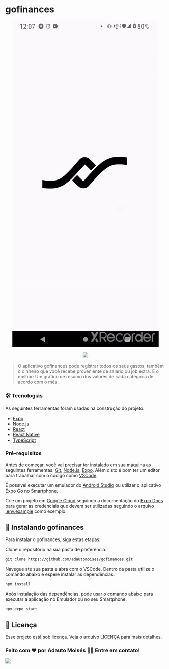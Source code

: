 # gofinances

<p align="center">
  <img src="src/assets/images/gofinances_video1.gif">
</p><p align="center">
<p align="center">
  <img src="src/assets/images/gofinances_video2.gif">
</p><p align="center">

> O aplicativo gofinances pode registrar todos os seus gastos, também o dinheiro que você recebe proveniente de salário ou job extra. E o melhor: Um gráfico de resumo dos valores de cada categoria de acordo com o mês.

### 🛠 Tecnologias

As seguintes ferramentas foram usadas na construção do projeto:

- [Expo](https://expo.io/)
- [Node.js](https://nodejs.org/en/)
- [React](https://pt-br.reactjs.org/)
- [React Native](https://reactnative.dev/)
- [TypeScript](https://www.typescriptlang.org/)

### Pré-requisitos

Antes de começar, você vai precisar ter instalado em sua máquina as seguintes ferramentas:
[Git](https://git-scm.com), [Node.js](https://nodejs.org/en/), [Expo](https://docs.expo.dev/get-started/installation/). 
Além disto é bom ter um editor para trabalhar com o código como [VSCode](https://code.visualstudio.com/).

É possível executar um emulador do [Android Studio](https://developer.android.com/studio) ou utilizar o aplicativo Expo Go no Smartphone.

Crie um projeto em [Google Cloud](https://console.cloud.google.com/apis/credentials) seguindo a documentação do [Expo Docs](https://docs.expo.dev/guides/authentication/#google) para gerar as credenciais que devem ser utilizadas seguindo o arquivo [.env.example](.env.example) como exemplo.

## 🚀 Instalando gofinances

Para instalar o gofinances, siga estas etapas:

Clone o repositório na sua pasta de preferência.
```
git clone https://github.com/adautomoises/gofinances.git
```
Navegue até sua pasta e abra com o VSCode.
Dentro da pasta utilize o comando abaixo e espere instalar as dependências.
```
npm install
```
Após instalação das dependências, pode usar o comando abaixo para executar a aplicação no Emulador ou no seu Smartphone.
```
npx expo start
```

## 📝 Licença

Esse projeto está sob licença. Veja o arquivo [LICENÇA](LICENSE.md) para mais detalhes.
 
 
### Feito com ❤️ por Adauto Moisés 👋🏽 Entre em contato! 

<a href="https://www.linkedin.com/posts/adautomoises_opa-eu-estou-de-volta-com-mais-um-projeto-activity-6984350479040299008-mh49?utm_source=share&utm_medium=member_desktop" alt="linkedin" target="_blank">
  <img src="https://img.shields.io/badge/LinkedIn-%230077B5.svg?&style=flat-square&logo=linkedin&logoColor=white">
</a>
 
